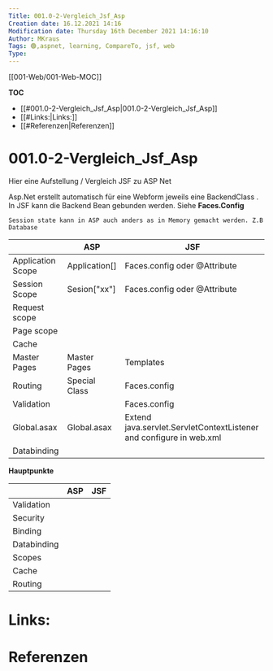 ```yaml
---
Title: 001.0-2-Vergleich_Jsf_Asp
Creation date: 16.12.2021 14:16
Modification date: Thursday 16th December 2021 14:16:10
Author: MKraus
Tags: 🟢,aspnet, learning, CompareTo, jsf, web
Type:
---
```


[[001-Web/001-Web-MOC]]

**TOC**
- [[#001.0-2-Vergleich_Jsf_Asp|001.0-2-Vergleich_Jsf_Asp]]
- [[#Links:|Links:]]
- [[#Referenzen|Referenzen]]


# 001.0-2-Vergleich_Jsf_Asp
Hier eine Aufstellung / Vergleich JSF zu ASP Net

Asp.Net erstellt automatisch für eine Webform jeweils eine BackendClass . In JSF kann die Backend Bean gebunden werden. Siehe **Faces.Config**

```ng-info
Session state kann in ASP auch anders as in Memory gemacht werden. Z.B Database
```


|                   | ASP           | JSF                                                                 |
| ----------------- | ------------- | ------------------------------------------------------------------- |
| Application Scope | Application[] | Faces.config oder \@Attribute                                       |
| Session Scope     | Sesion["xx"]  | Faces.config oder \@Attribute                                       |
| Request scope     |               |                                                                     |
| Page scope        |               |                                                                     |
| Cache             |               |                                                                     |
| Master Pages      | Master Pages  | Templates                                                           |
| Routing           | Special Class | Faces.config                                                        |
| Validation        |               | Faces.config                                                        |
| Global.asax       | Global.asax   | Extend java.servlet.ServletContextListener and configure in web.xml |
| Databinding       |               |                                                                     |


**Hauptpunkte**

|             | ASP | JSF |
| ----------- | --- | --- |
| Validation  |     |     |
| Security    |     |     |
| Binding     |     |     |
| Databinding |     |     |
| Scopes      |     |     |
| Cache       |     |     |
| Routing     |     |     |

# Links:
 
# Referenzen
